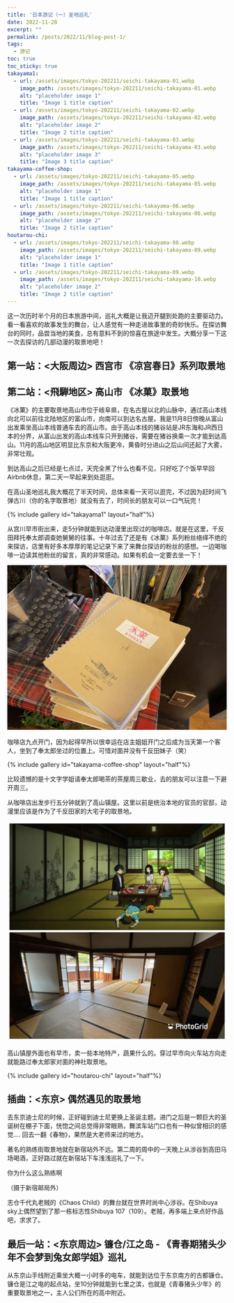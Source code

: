 ```yaml
---
title: '日本游记（一）圣地巡礼'
date: 2022-11-28
excerpt: ""
permalink: /posts/2022/11/blog-post-1/
tags:
  - 游记
toc: true
toc_sticky: true
takayama1:
  - url: /assets/images/tokyo-202211/seichi-takayama-01.webp
    image_path: /assets/images/tokyo-202211/seichi-takayama-01.webp
    alt: "placeholder image 1"
    title: "Image 1 title caption"
  - url: /assets/images/tokyo-202211/seichi-takayama-02.webp
    image_path: /assets/images/tokyo-202211/seichi-takayama-02.webp
    alt: "placeholder image 2"
    title: "Image 2 title caption"
  - url: /assets/images/tokyo-202211/seichi-takayama-03.webp
    image_path: /assets/images/tokyo-202211/seichi-takayama-03.webp
    alt: "placeholder image 3"
    title: "Image 3 title caption"
takayama-coffee-shop:
  - url: /assets/images/tokyo-202211/seichi-takayama-05.webp
    image_path: /assets/images/tokyo-202211/seichi-takayama-05.webp
    alt: "placeholder image 1"
    title: "Image 1 title caption"
  - url: /assets/images/tokyo-202211/seichi-takayama-06.webp
    image_path: /assets/images/tokyo-202211/seichi-takayama-06.webp
    alt: "placeholder image 2"
    title: "Image 2 title caption"
houtarou-chi:
  - url: /assets/images/tokyo-202211/seichi-takayama-08.webp
    image_path: /assets/images/tokyo-202211/seichi-takayama-09.webp
    alt: "placeholder image 1"
    title: "Image 1 title caption"
  - url: /assets/images/tokyo-202211/seichi-takayama-09.webp
    image_path: /assets/images/tokyo-202211/seichi-takayama-10.webp
    alt: "placeholder image 2"
    title: "Image 2 title caption"
---
```


这一次历时半个月的日本旅游中间，巡礼大概是让我迈开腿到处跑的主要驱动力。看一看喜欢的故事发生的舞台，让人感觉有一种走进故事里的奇妙快乐。在探访舞台的同时，品尝当地的美食，总有意料不到的惊喜在旅途中发生。大概分享一下这一次去探访的几部动漫的取景地吧！

## 第一站：<大阪周边> 西宫市 《凉宫春日》系列取景地

## 第二站：<飛騨地区> 高山市 《冰菓》取景地

《冰菓》的主要取景地高山市位于岐阜県，在名古屋以北的山脉中，通过高山本线向北可以前往北陆地区的富山市，向南可以到达名古屋。我是11月8日傍晚从富山出发乘坐高山本线普通车去的高山市。由于高山本线的猪谷站是JR东海和JR西日本的分界，从富山出发的高山本线车只开到猪谷，需要在猪谷换乘一次才能到达高山。11月的高山地区明显比东京和大阪更冷，黄昏时分进山之后山间还起了大雾，非常壮观。

到达高山之后已经是七点过，天完全黑了什么也看不见，只好吃了个饭早早回Airbnb休息，第二天一早起来到处逛逛。

在高山圣地巡礼我大概花了半天时间，总体来看一天可以逛完，不过因为赶时间飞弹古川（你的名字取景地）就没有去了，时间长的朋友可以一口气玩完！

{% include gallery id="takayama1" layout="half"%}

从宫川早市街出来，走5分钟就能到达动漫里出现过的咖啡店。就是在这里，千反田拜托奉太郎调查她舅舅的往事。十年过去了还是有《冰菓》系列粉丝络绎不绝的来探访，店里有好多本厚厚的笔记记录下来了来舞台探访的粉丝的感想。一边喝咖啡一边读其他粉丝的留言，真的非常感动。如果有机会一定要去坐一下！

![Takayama Coffee Shop Note](/assets/images/tokyo-202211/seichi-takayama-04.webp)

咖啡店九点开门，因为起得早所以很幸运在店主姐姐开门之后成为当天第一个客人，坐到了奉太郎坐过的位置上。可惜对面并没有千反田妹子（笑）

{% include gallery id="takayama-coffee-shop" layout="half"%}

比较遗憾的是十文字学姐请奉太郎喝茶的茶屋周三歇业，去的朋友可以注意一下避开周三。

从咖啡店出发步行五分钟就到了高山镇屋。这里以前是统治本地的官员的官邸，动漫里应该是作为了千反田家的大宅子的取景地。

![Takayama7](/assets/images/tokyo-202211/seichi-takayama-07.webp)

高山镇屋外面也有早市，卖一些本地特产，蔬果什么的。穿过早市向火车站方向走就能路过奉太郎家对面的神社取景地。

{% include gallery id="houtarou-chi" layout="half"%}

## 插曲：<东京> 偶然遇见的取景地

去东京迪士尼的时候，正好碰到迪士尼更换上圣诞主题。进门之后是一颗巨大的圣诞树在棚子下面，恍惚之间总觉得非常眼熟，舞滨车站门口也有一种似曾相识的感觉.... 回去一翻《春物》，果然是大老师来过的地方。

著名的熟练街取景地就在新宿站外不远。第二周的周中的一天晚上从涉谷到高田马场喝酒，正好路过就在新宿站下车浅浅巡礼了一下。

你为什么这么熟练啊

（摄于新宿邮局外）

志仓千代丸老贼的《Chaos Child》的舞台就在世界时尚中心涉谷。在Shibuya sky上偶然望到了那一栋标志性Shibuya 107（109）。老贼，再多端上来点好作品吧，求求了。

## 最后一站：<东京周边> 镰仓/江之岛 - 《青春期猪头少年不会梦到兔女郎学姐》巡礼

从东京山手线附近乘坐大概一小时多的电车，就能到达位于东京南方的古都镰仓。镰仓是江之电的起点站，坐10分钟就能到七里之滨，也就是《青春猪头少年》的重要取景地之一，主人公们所在的高中附近。
